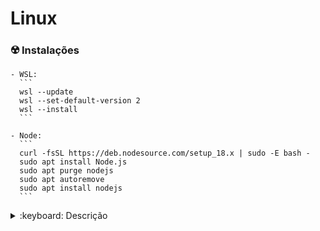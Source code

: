 # Linux

### :radioactive: Instalações

    - WSL:
      ```
      wsl --update
      wsl --set-default-version 2
      wsl --install
      ```

    - Node:
      ```
      curl -fsSL https://deb.nodesource.com/setup_18.x | sudo -E bash -
      sudo apt install Node.js
      sudo apt purge nodejs
      sudo apt autoremove
      sudo apt install nodejs
      ```

<details>
<summary>:keyboard: Descrição</summary>

**:mailbox_with_no_mail: Comandos**

    - Move/Rename Folder: `sudo mv <name-folder/> <target-folder/>`
    - Copy: `cp <name-folder/file-name> <target-folder/>`
    - File:
      ```
      nano <file-name>
      touch <file-name>
      open <file-name>
      cat <file-name>
      less <file-name>
      rm -rf <folder-name|file-name>
      ls -ltra
      ls -la
      ```
    - Enviroment:
      ```
      printenv
      export ENV_VAR=value
      sudo su
      vi /root/.env
      vi /root/.profile [set -o allexport; source /root/.env; set o+ allexport;]
      ```
    - Path: `echo $PATH`
    - Get Ip: `nslookup <url>`
    - Encriptografia:
      ```
      md5 <file-name>
      shasum <file-name>
      shasum -a 256 <file-name>
      shasum -a 512 <file-name>
      ```
    - OpenSSL:
      ```
      openssl
      openssl genrsa
      openssl genrsa -aes256
      openssl genrsa -aes256 -out private.pem
      openssl rsa -in private.pem -outform PEM -pubout -out public.pem
      openssl genrsa -des3
      openssl genrsa 4096
      ```

<details>
